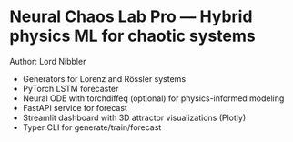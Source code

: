 # Neural Chaos Lab Pro — Hybrid physics ML for chaotic systems

Author: Lord Nibbler

- Generators for Lorenz and Rössler systems
- PyTorch LSTM forecaster
- Neural ODE with torchdiffeq (optional) for physics-informed modeling
- FastAPI service for forecast
- Streamlit dashboard with 3D attractor visualizations (Plotly)
- Typer CLI for generate/train/forecast
